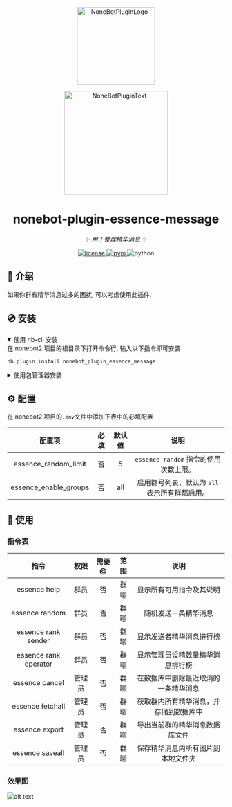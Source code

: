 <div align="center">
  <a href="https://v2.nonebot.dev/store"><img src="https://github.com/A-kirami/nonebot-plugin-template/blob/resources/nbp_logo.png" width="180" height="180" alt="NoneBotPluginLogo"></a>
  <br>
  <p><img src="https://github.com/A-kirami/nonebot-plugin-template/blob/resources/NoneBotPlugin.svg" width="240" alt="NoneBotPluginText"></p>
</div>

<div align="center">

# nonebot-plugin-essence-message

_✨ 用于整理精华消息 ✨_


<a href="./LICENSE">
    <img src="https://img.shields.io/github/license/BEISNWKZNAN/nonebot-plugin-essence-message.svg" alt="license">
</a>
<a href="https://pypi.python.org/pypi/nonebot-plugin-essence-message">
    <img src="https://img.shields.io/pypi/v/nonebot-plugin-essence-message.svg" alt="pypi">
</a>
<img src="https://img.shields.io/badge/python-3.9+-blue.svg" alt="python">

</div>


## 📖 介绍

如果你群有精华消息过多的困扰, 可以考虑使用此插件.

## 💿 安装

<details open>
<summary>使用 nb-cli 安装</summary>
在 nonebot2 项目的根目录下打开命令行, 输入以下指令即可安装

    nb plugin install nonebot_plugin_essence_message

</details>

<details>
<summary>使用包管理器安装</summary>
在 nonebot2 项目的插件目录下, 打开命令行, 根据你使用的包管理器, 输入相应的安装命令

<details>
<summary>pip</summary>

    pip install nonebot_plugin_essence_message
</details>

打开 nonebot2 项目根目录下的 `pyproject.toml` 文件, 在 `[tool.nonebot]` 部分追加写入

    plugins = ["nonebot_plugin_essence_message"]

</details>

## ⚙️ 配置

在 nonebot2 项目的`.env`文件中添加下表中的必填配置

| 配置项              | 必填 | 默认值 | 说明 |
|:-------------------:|:----:|:------:|:----:|
| essence_random_limit | 否   | 5      | `essence random` 指令的使用次数上限。 |
| essence_enable_groups| 否   | all    | 启用群号列表，默认为 `all` 表示所有群都启用。 |

## 🎉 使用
### 指令表
| 指令 | 权限 | 需要@ | 范围 | 说明 |
|:-----:|:----:|:----:|:----:|:----:|
| essence help | 群员 | 否 | 群聊 | 显示所有可用指令及其说明 |
| essence random | 群员 | 否 | 群聊 | 随机发送一条精华消息 |
| essence rank sender | 群员 | 否 | 群聊 | 显示发送者精华消息排行榜 |
| essence rank operator | 群员 | 否 | 群聊 | 显示管理员设精数量精华消息排行榜 |
| essence cancel | 管理员 | 否 | 群聊 | 在数据库中删除最近取消的一条精华消息 |
| essence fetchall | 管理员 | 否 | 群聊 | 获取群内所有精华消息，并存储到数据库中 |
| essence export | 管理员 | 否 | 群聊 | 导出当前群的精华消息数据库文件 |
| essence saveall | 管理员 | 否 | 群聊 | 保存精华消息内所有图片到本地文件夹 |
### 效果图
![alt text](out.png)
